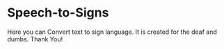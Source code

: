 # Speech-to-Signs
Here you can Convert text to sign language.
It is created for the deaf and dumbs.
Thank You!
